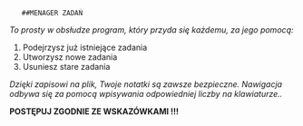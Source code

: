        ##MENAGER ZADAŃ
*To prosty w obsłudze program, który
przyda się każdemu, za jego pomocą:*
1. Podejrzysz już istniejące zadania
2. Utworzysz nowe zadania 
3. Usuniesz stare zadania

*Dzięki zapisowi na plik, Twoje notatki
są zawsze bezpieczne.
Nawigacja odbywa się za pomocą
wpisywania odpowiedniej liczby
na klawiaturze..*

**POSTĘPUJ ZGODNIE ZE WSKAZÓWKAMI !!!**
